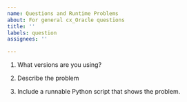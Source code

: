 ```yaml
---
name: Questions and Runtime Problems
about: For general cx_Oracle questions
title: ''
labels: question
assignees: ''

---
```


<!--

Thank you for using cx_Oracle.

Review the user manual: https://cx-oracle.readthedocs.io/en/latest/index.html

Please answer these questions so we can help you.

Use Markdown syntax, see https://help.github.com/github/writing-on-github/basic-writing-and-formatting-syntax

GitHub issues that are not updated for a month may be automatically closed.  Feel free to update them at any time.

-->

1. What versions are you using?

<!--

Give your database version.

Also run Python and show the output of:

    import sys
    import platform

    print("platform.platform:", platform.platform())
    print("sys.maxsize > 2**32:", sys.maxsize > 2**32)
    print("platform.python_version:", platform.python_version())

And:

    import cx_Oracle
    print("cx_Oracle.version:", cx_Oracle.version)
    print("cx_Oracle.clientversion:", cx_Oracle.clientversion())

-->

2. Describe the problem

<!-- Cut and paste text showing the command you ran.  No screenshots. -->

3. Include a runnable Python script that shows the problem.

<!--

Include all SQL needed to create the database schema.

Use a gist for long code: see https://gist.github.com/

Format code by using three backticks on a line before and after code snippets, for example:

```
import cx_Oracle
```

-->
